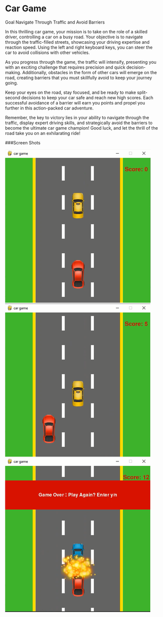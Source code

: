 # Car Game

Goal
Navigate Through Traffic and Avoid Barriers

In this thrilling car game, your mission is to take on the role of a skilled driver, controlling a car on a busy road. Your objective is to navigate through the traffic-filled streets, showcasing your driving expertise and reaction speed. Using the left and right keyboard keys, you can steer the car to avoid collisions with other vehicles.

As you progress through the game, the traffic will intensify, presenting you with an exciting challenge that requires precision and quick decision-making. Additionally, obstacles in the form of other cars will emerge on the road, creating barriers that you must skillfully avoid to keep your journey going.

Keep your eyes on the road, stay focused, and be ready to make split-second decisions to keep your car safe and reach new high scores. Each successful avoidance of a barrier will earn you points and propel you further in this action-packed car adventure.

Remember, the key to victory lies in your ability to navigate through the traffic, display expert driving skills, and strategically avoid the barriers to become the ultimate car game champion! Good luck, and let the thrill of the road take you on an exhilarating ride!

###Screen Shots

![Start Screen](https://raw.githubusercontent.com/wajihaansari123/MyCarGAME/main/new1.PNG)
![Play Screen](https://raw.githubusercontent.com/wajihaansari123/MyCarGAME/main/new2.PNG)
![Crash Screen](https://raw.githubusercontent.com/wajihaansari123/MyCarGAME/main/new3.PNG)

